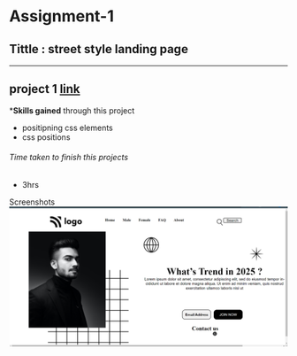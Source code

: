  
 # Assignment-1

 ## Tittle : street style landing page

---

 ## project 1 [link](http://127.0.0.1:5500/index.html)


 ***Skills gained** through this project
- positipning css elements
- css positions 


###### Time taken to finish this projects
- 3hrs

Screenshots 
![street style landing page!](./screen%20shots/street%20style%20landing%20page%20screnshot.png)